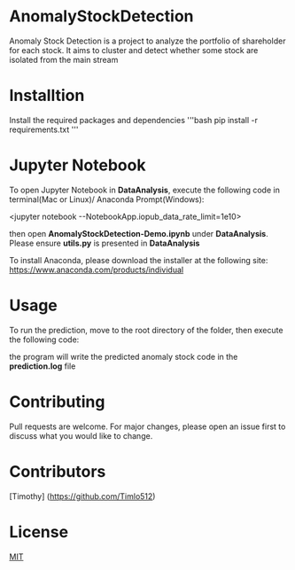 # AnomalyStockDetection
Anomaly Stock Detection is a project to analyze the portfolio of shareholder for each stock. It aims to cluster and detect whether some stock are isolated from the main stream 

# Installtion
Install the required packages and dependencies
'''bash
pip install -r requirements.txt
'''

# Jupyter Notebook
To open Jupyter Notebook in **DataAnalysis**, execute the following code in terminal(Mac or Linux)/ Anaconda Prompt(Windows):

<jupyter notebook --NotebookApp.iopub_data_rate_limit=1e10>

then open **AnomalyStockDetection-Demo.ipynb** under **DataAnalysis**. 
Please ensure **utils.py** is presented in **DataAnalysis**

To install Anaconda, please download the installer at the following site:
https://www.anaconda.com/products/individual

# Usage
To run the prediction, move to the root directory of the folder, then execute the following code:

<python main.py>

the program will write the predicted anomaly stock code in the **prediction.log** file

# Contributing
Pull requests are welcome. For major changes, please open an issue first to discuss what you would like to change.

# Contributors
[Timothy] (https://github.com/Timlo512)

# License
[MIT](https://choosealicense.com/licenses/mit/)



